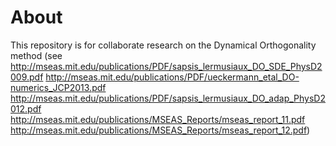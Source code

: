 About
=====

This repository is for collaborate research on the Dynamical Orthogonality method (see http://mseas.mit.edu/publications/PDF/sapsis_lermusiaux_DO_SDE_PhysD2009.pdf http://mseas.mit.edu/publications/PDF/ueckermann_etal_DO-numerics_JCP2013.pdf http://mseas.mit.edu/publications/PDF/sapsis_lermusiaux_DO_adap_PhysD2012.pdf http://mseas.mit.edu/publications/MSEAS_Reports/mseas_report_11.pdf http://mseas.mit.edu/publications/MSEAS_Reports/mseas_report_12.pdf)
